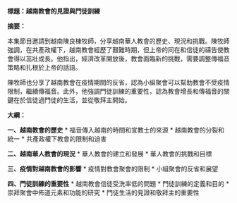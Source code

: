 **標題：越南教會的見證與門徒訓練**

**摘要：**

本集節目邀請到越南陳良棟牧師，分享越南華人教會的歷史、現況和挑戰。陳牧師強調，在共產政權下，越南教會經歷了艱難時期，但上帝的同在和信徒的禱告使教會得以茁壯成長。他指出，經濟改革開放後，教會面臨新的挑戰，需要調整傳福音策略和扎根於上帝的話語。

陳牧師也分享了越南教會在疫情期間的反省，認為小組聚會可以幫助教會不受疫情限制，繼續傳福音。此外，他強調門徒訓練的重要性，認為教會增長和傳福音的關鍵在於信徒過門徒的生活，並從敬拜主開始。

**大綱：**

**一、越南教會的歷史**
    * 福音傳入越南的時間和宣教士的來源
    * 越南教會的分裂和統一
    * 共產政權下教會的限制和迫害

**二、越南華人教會的現況**
    * 華人教會的建立和發展
    * 華人教會的挑戰和目標

**三、疫情對越南教會的影響**
    * 疫情對教會聚會的限制
    * 小組聚會的反省和展望

**四、門徒訓練的重要性**
    * 越南教會信徒受洗率低的問題
    * 門徒訓練的定義和目的
    * 崇拜聚會中佈道元素和功能的研究
    * 門徒生活的見證和敬拜主的重要性